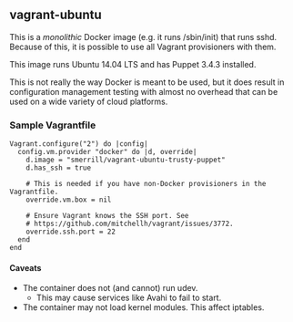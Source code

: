 ## vagrant-ubuntu

This is a _monolithic_ Docker image (e.g. it runs /sbin/init) that runs sshd.
Because of this, it is possible to use all Vagrant provisioners with them.

This image runs Ubuntu 14.04 LTS and has Puppet 3.4.3 installed.

This is not really the way Docker is meant to be used, but it does result in
configuration management testing with almost no overhead that can be used on a
wide variety of cloud platforms.

### Sample Vagrantfile

    Vagrant.configure("2") do |config|
      config.vm.provider "docker" do |d, override|
        d.image = "smerrill/vagrant-ubuntu-trusty-puppet"
        d.has_ssh = true
    
        # This is needed if you have non-Docker provisioners in the Vagrantfile.
        override.vm.box = nil

        # Ensure Vagrant knows the SSH port. See
        # https://github.com/mitchellh/vagrant/issues/3772.
        override.ssh.port = 22
      end
    end

#### Caveats

- The container does not (and cannot) run udev.
  - This may cause services like Avahi to fail to start.
- The container may not load kernel modules. This affect iptables.

